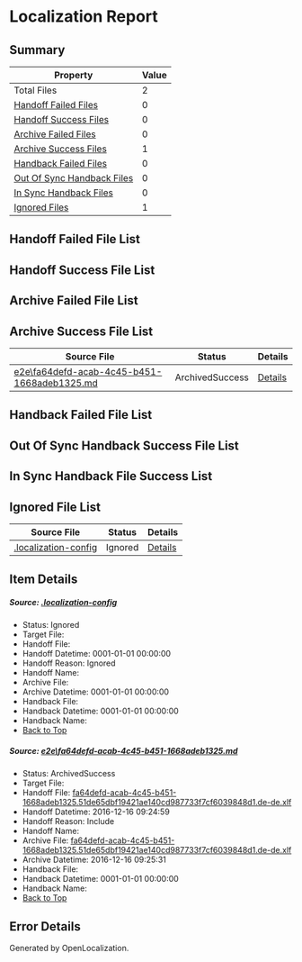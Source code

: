 # <a name='report-top'></a> Localization Report

## Summary
 Property | Value 
 -------- | ----- 
 Total Files | 2
[ Handoff Failed Files ](#handoff-failed-list)| 0
[ Handoff Success Files ](#handoff-success-list)| 0
[ Archive Failed Files ](#archive-failed-list)| 0
[ Archive Success Files ](#archive-success-list)| 1
[ Handback Failed Files ](#handback-failed-list)| 0
[ Out Of Sync Handback Files ](#outofsync-handback-success-list)| 0
[ In Sync Handback Files ](#insync-handback-success-list)| 0
[ Ignored Files ](#ignored-list)| 1

## <a name='handoff-failed-list'></a> Handoff Failed File List

## <a name='handoff-success-list'></a> Handoff Success File List

## <a name='archive-failed-list'></a> Archive Failed File List

## <a name='archive-success-list'></a> Archive Success File List
 Source File | Status | Details 
 ----------- | ------ | ------- 
 [e2e\fa64defd-acab-4c45-b451-1668adeb1325.md](https://github.com/OpenLocalizationTestOrg/ol-test0/blob/dc8009c4660068693822ad1fb60bb1d12f7ef1e0/e2e/fa64defd-acab-4c45-b451-1668adeb1325.md) | ArchivedSuccess | [Details](#8f01190898593db0b4c802ea5d636d9e0c051ccb1)

## <a name='handback-failed-list'></a> Handback Failed File List

## <a name='outofsync-handback-success-list'></a> Out Of Sync Handback Success File List

## <a name='insync-handback-success-list'></a> In Sync Handback File Success List

## <a name='ignored-list'></a> Ignored File List
 Source File | Status | Details 
 ----------- | ------ | ------- 
 [.localization-config](https://github.com/OpenLocalizationTestOrg/ol-test0/blob/dc8009c4660068693822ad1fb60bb1d12f7ef1e0/.localization-config) | Ignored | [Details](#cb0632cf59c1387fc1742bfb9fa3c47f87e2e5c90)

## Item Details
##### <a name='cb0632cf59c1387fc1742bfb9fa3c47f87e2e5c90'></a> Source: [.localization-config](https://github.com/OpenLocalizationTestOrg/ol-test0/blob/dc8009c4660068693822ad1fb60bb1d12f7ef1e0/.localization-config)
* Status: Ignored
* Target File: 
* Handoff File: 
* Handoff Datetime: 0001-01-01 00:00:00
* Handoff Reason: Ignored
* Handoff Name: 
* Archive File: 
* Archive Datetime: 0001-01-01 00:00:00
* Handback File: 
* Handback Datetime: 0001-01-01 00:00:00
* Handback Name: 
* [Back to Top](#report-top)

##### <a name='8f01190898593db0b4c802ea5d636d9e0c051ccb1'></a> Source: [e2e\fa64defd-acab-4c45-b451-1668adeb1325.md](https://github.com/OpenLocalizationTestOrg/ol-test0/blob/dc8009c4660068693822ad1fb60bb1d12f7ef1e0/e2e/fa64defd-acab-4c45-b451-1668adeb1325.md)
* Status: ArchivedSuccess
* Target File: 
* Handoff File: [fa64defd-acab-4c45-b451-1668adeb1325.51de65dbf19421ae140cd987733f7cf6039848d1.de-de.xlf](https://github.com/OpenLocalizationTestOrg/ol-test0-handoff/blob/2b81bff82198655720bdb7f79543b0323ad37336/ol-handoff/OpenLocalizationTestOrg/ol-test0-dede/xinjiang/ht/fa64defd-acab-4c45-b451-1668adeb1325.51de65dbf19421ae140cd987733f7cf6039848d1.de-de.xlf)
* Handoff Datetime: 2016-12-16 09:24:59
* Handoff Reason: Include
* Handoff Name: 
* Archive File: [fa64defd-acab-4c45-b451-1668adeb1325.51de65dbf19421ae140cd987733f7cf6039848d1.de-de.xlf](https://github.com/OpenLocalizationTestOrg/ol-test0-handoff/blob/aaf3ccf0b09c42e50e3d6506c429844d6968b5b2/ol-archive/OpenLocalizationTestOrg/ol-test0-dede/xinjiang/ht/fa64defd-acab-4c45-b451-1668adeb1325.51de65dbf19421ae140cd987733f7cf6039848d1.de-de.xlf)
* Archive Datetime: 2016-12-16 09:25:31
* Handback File: 
* Handback Datetime: 0001-01-01 00:00:00
* Handback Name: 
* [Back to Top](#report-top)


## Error Details

Generated by OpenLocalization.
